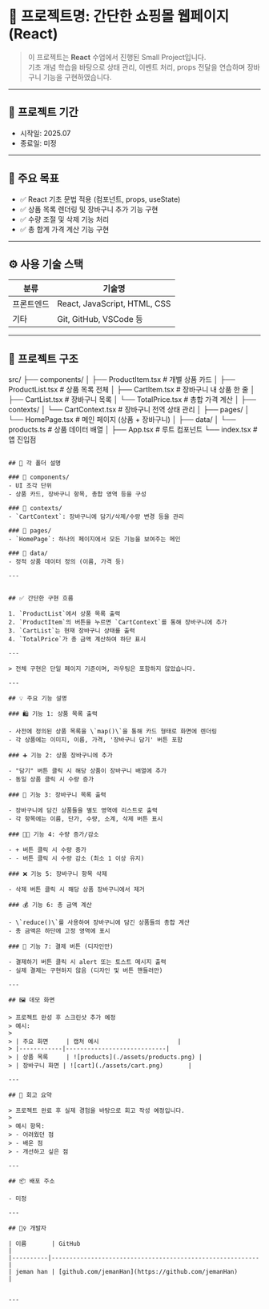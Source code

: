 # 📌 프로젝트명: 간단한 쇼핑몰 웹페이지 (React)

> 이 프로젝트는 **React** 수업에서 진행된 Small Project입니다.  
> 기초 개념 학습을 바탕으로 상태 관리, 이벤트 처리, props 전달을 연습하며 장바구니 기능을 구현하였습니다.

---

## 📆 프로젝트 기간

- 시작일: 2025.07
- 종료일: 미정

---

## 🎯 주요 목표

- ✅ React 기초 문법 적용 (컴포넌트, props, useState)
- ✅ 상품 목록 렌더링 및 장바구니 추가 기능 구현
- ✅ 수량 조절 및 삭제 기능 처리
- ✅ 총 합계 가격 계산 기능 구현

---

## ⚙️ 사용 기술 스택

| 분류       | 기술명                       |
| ---------- | ---------------------------- |
| 프론트엔드 | React, JavaScript, HTML, CSS |
| 기타       | Git, GitHub, VSCode 등       |

---

## 🧱 프로젝트 구조

src/
├── components/
│ ├── ProductItem.tsx # 개별 상품 카드
│ ├── ProductList.tsx # 상품 목록 전체
│ ├── CartItem.tsx # 장바구니 내 상품 한 줄
│ ├── CartList.tsx # 장바구니 목록
│ └── TotalPrice.tsx # 총합 가격 계산
│
├── contexts/
│ └── CartContext.tsx # 장바구니 전역 상태 관리
│
├── pages/
│ └── HomePage.tsx # 메인 페이지 (상품 + 장바구니)
│
├── data/
│ └── products.ts # 상품 데이터 배열
│
├── App.tsx # 루트 컴포넌트
└── index.tsx # 앱 진입점

```

## 📌 각 폴더 설명

### 🔹 components/
- UI 조각 단위
- 상품 카드, 장바구니 항목, 총합 영역 등을 구성

### 🔹 contexts/
- `CartContext`: 장바구니에 담기/삭제/수량 변경 등을 관리

### 🔹 pages/
- `HomePage`: 하나의 페이지에서 모든 기능을 보여주는 메인

### 🔹 data/
- 정적 상품 데이터 정의 (이름, 가격 등)

---


## ✅ 간단한 구현 흐름

1. `ProductList`에서 상품 목록 출력
2. `ProductItem`의 버튼을 누르면 `CartContext`를 통해 장바구니에 추가
3. `CartList`는 현재 장바구니 상태를 출력
4. `TotalPrice`가 총 금액 계산하여 하단 표시

---

> 전체 구현은 단일 페이지 기준이며, 라우팅은 포함하지 않았습니다.

---

## 💡 주요 기능 설명

### 🛍️ 기능 1: 상품 목록 출력

- 사전에 정의된 상품 목록을 \`map()\`을 통해 카드 형태로 화면에 렌더링
- 각 상품에는 이미지, 이름, 가격, '장바구니 담기' 버튼 포함

### ➕ 기능 2: 상품 장바구니에 추가

- "담기" 버튼 클릭 시 해당 상품이 장바구니 배열에 추가
- 동일 상품 클릭 시 수량 증가

### 🧺 기능 3: 장바구니 목록 출력

- 장바구니에 담긴 상품들을 별도 영역에 리스트로 출력
- 각 항목에는 이름, 단가, 수량, 소계, 삭제 버튼 표시

### 🔼🔽 기능 4: 수량 증가/감소

- + 버튼 클릭 시 수량 증가
- - 버튼 클릭 시 수량 감소 (최소 1 이상 유지)

### ❌ 기능 5: 장바구니 항목 삭제

- 삭제 버튼 클릭 시 해당 상품 장바구니에서 제거

### 💰 기능 6: 총 금액 계산

- \`reduce()\`를 사용하여 장바구니에 담긴 상품들의 총합 계산
- 총 금액은 하단에 고정 영역에 표시

### 🧾 기능 7: 결제 버튼 (디자인만)

- 결제하기 버튼 클릭 시 alert 또는 토스트 메시지 출력
- 실제 결제는 구현하지 않음 (디자인 및 버튼 핸들러만)

---

## 🖼️ 데모 화면

> 프로젝트 완성 후 스크린샷 추가 예정
> 예시:
>
> | 주요 화면     | 캡처 예시                      |
> |------------|----------------------------|
> | 상품 목록     | ![products](./assets/products.png) |
> | 장바구니 화면 | ![cart](./assets/cart.png)       |

---

## 🧠 회고 요약

> 프로젝트 완료 후 실제 경험을 바탕으로 회고 작성 예정입니다.
>
> 예시 항목:
> - 어려웠던 점
> - 배운 점
> - 개선하고 싶은 점

---

## 📦 배포 주소

- 미정

---

## 🙋‍♀️ 개발자

| 이름       | GitHub                                                  |
|----------|----------------------------------------------------------|
| jeman han | [github.com/jemanHan](https://github.com/jemanHan)       |


---

```
